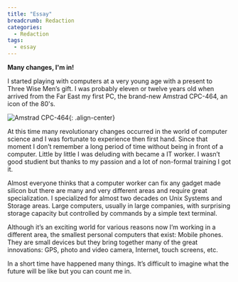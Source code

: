 ```yaml
---
title: "Essay"
breadcrumb: Redaction
categories:
  - Redaction
tags:
  - essay
---
```


**Many changes, I'm in!**

I started playing with computers at a very young age with a present to Three Wise Men’s gift.
I was probably eleven or twelve years old when arrived from the Far East my first PC, the brand-new Amstrad CPC-464, an icon of the 80's.

![Amstrad CPC-464](/EnglishLessons/assets/images/464.jpg){: .align-center}

At this time many revolutionary changes occurred in the world of computer science and I was fortunate to experience then first hand.
Since that moment I don’t remember a long period of time without being in front of a computer. Little by little I was deluding with became a IT worker.
I wasn’t good studient but thanks to my passion and a lot of non-formal training I got it.

Almost everyone thinks that a computer worker can fix any gadget made silicon but there are many and very different areas and require great specialization.
I specialized for almost two decades on Unix Systems and Storage areas. Large computers, usually in large companies, with surprising storage capacity but controlled by commands by a simple text terminal.

Although it’s an exciting world for various reasons now I’m working in a different area, the smallest personal computers that exist: Mobile phones.
They are small devices but they bring together many of the great innovations: GPS, photo and video camera, Internet, touch screens, etc.

In a short time have happened many things. It’s difficult to imagine what the future will be like but you can count me in.
